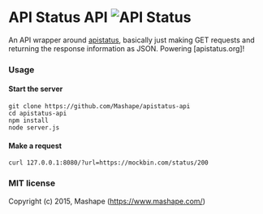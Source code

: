 # API Status API ![API Status](http://img.apistatus.org/online/aHR0cDovL2FwaS5hcGlzdGF0dXMub3JnL21hcmNv.svg)

An API wrapper around [apistatus](https://github.com/Mashape/apistatus), basically just making GET requests and returning the response information as JSON. Powering [apistatus.org]!

### Usage

#### Start the server

```
git clone https://github.com/Mashape/apistatus-api
cd apistatus-api
npm install
node server.js
```

#### Make a request

```
curl 127.0.0.1:8080/?url=https://mockbin.com/status/200
```

### MIT license

Copyright (c) 2015, Mashape (https://www.mashape.com/)
